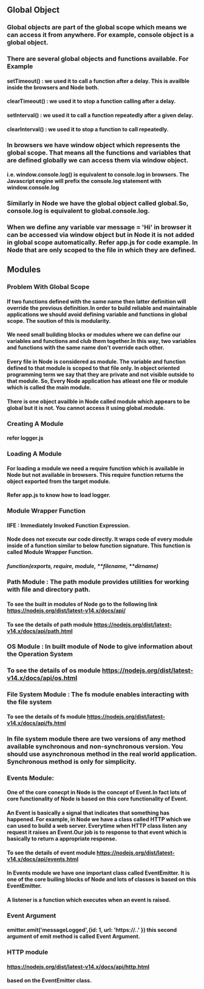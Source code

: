 ## Global Object

### Global objects are part of the global scope which means we can access it from anywhere. For example, console object is a global object.

### There are several global objects and functions available. For Example

#### setTimeout() : we used it to call a function after a delay. This is availble inside the browsers and Node both.

#### clearTimeout() : we used it to stop a function calling after a delay.

#### setInterval() : we used it to call a function repeatedly after a given delay.

#### clearInterval() : we used it to stop a function to call repeatedly.

### In browsers we have window object which represents the global scope. That means all the functions and variables that are defined globally we can access them via window object.

#### i.e. window.console.log() is equivalent to console.log in browsers. The Javascript engine will prefix the console.log statement with window.console.log

### Similarly in Node we have the global object called global.So, console.log is equivalent to global.console.log.

### When we define any variable var message = 'Hi' in browser it can be accessed via window object but in Node it is not added in global scope automatically. Refer app.js for code example. In Node that are only scoped to the file in which they are defined.

## Modules

### Problem With Global Scope

#### If two functions defined with the same name then latter definition will override the previous definition.In order to build reliable and maintainable applications we should avoid defining variable and functions in global scope. The soution of this is modularity.

#### We need small building blocks or modules where we can define our variables and functions and club them together.In this way, two variables and functions with the same name don't override each other.

#### Every file in Node is considered as module. The variable and function defined to that module is scoped to that file only. In object oriented programming term we say that they are private and not visible outside to that module. So, Every Node application has atleast one file or module which is called the main module.

#### There is one object availble in Node called module which appears to be global but it is not. You cannot access it using global.module.

### Creating A Module

#### refer logger.js

### Loading A Module

#### For loading a module we need a require function which is available in Node but not available in browsers. This require function returns the object exported from the target module.

#### Refer app.js to know how to load logger.

### Module Wrapper Function

#### IIFE : Immediately Invoked Function Expression.

#### Node does not execute our code directly. It wraps code of every module inside of a function similar to below function signature. This function is called Module Wrapper Function.

##### function(exports, require, module, **filename, **dirname)

### Path Module : The path module provides utilities for working with file and directory path.

#### To see the built in modules of Node go to the following link https://nodejs.org/dist/latest-v14.x/docs/api/

#### To see the details of path module https://nodejs.org/dist/latest-v14.x/docs/api/path.html

### OS Module : In built module of Node to give information about the Operation System

### To see the details of os module https://nodejs.org/dist/latest-v14.x/docs/api/os.html

### File System Module : The fs module enables interacting with the file system

#### To see the details of fs module https://nodejs.org/dist/latest-v14.x/docs/api/fs.html

### In file system module there are two versions of any method available synchronous and non-synchronous version. You should use asynchronous method in the real world application. Synchronous method is only for simplicity.

### Events Module:

#### One of the core conecpt in Node is the concept of Event.In fact lots of core functionality of Node is based on this core functionality of Event.

#### An Event is basically a signal that indicates that something has happened. For example, in Node we have a class called HTTP which we can used to build a web server. Everytime when HTTP class listen any request it raises an Event.Our job is to response to that event which is basically to return a appropriate response.

#### To see the details of event module https://nodejs.org/dist/latest-v14.x/docs/api/events.html

#### In Events module we have one important class called EventEmitter. It is one of the core builing blocks of Node and lots of classes is based on this EventEmitter.

#### A listener is a function which executes when an event is raised.

### Event Argument

#### emitter.emit('messageLogged',{id: 1, url: 'https://..' }) this second argument of emit method is called Event Argument.

### HTTP module

#### https://nodejs.org/dist/latest-v14.x/docs/api/http.html

#### based on the EventEmitter class.

